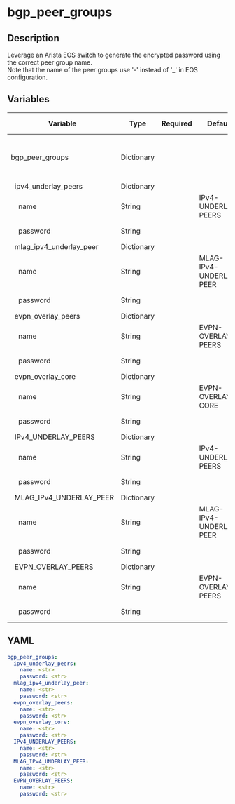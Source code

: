 # bgp_peer_groups

## Description

Leverage an Arista EOS switch to generate the encrypted password using the correct peer group name.<br>Note that the name of the peer groups use '-' instead of '_' in EOS configuration.<br>

## Variables

| Variable | Type | Required | Default | Value Restrictions | Description |
| -------- | ---- | -------- | ------- | ------------------ | ----------- |
| bgp_peer_groups | Dictionary |  |  |  | BGP peer group names and encrypted password |
| &nbsp;&nbsp;ipv4_underlay_peers | Dictionary |  |  |  |  |
| &nbsp;&nbsp;&nbsp;&nbsp;name | String |  | IPv4-UNDERLAY-PEERS |  |  |
| &nbsp;&nbsp;&nbsp;&nbsp;password | String |  |  |  | Encrypted Password |
| &nbsp;&nbsp;mlag_ipv4_underlay_peer | Dictionary |  |  |  |  |
| &nbsp;&nbsp;&nbsp;&nbsp;name | String |  | MLAG-IPv4-UNDERLAY-PEER |  |  |
| &nbsp;&nbsp;&nbsp;&nbsp;password | String |  |  |  | Encrypted Password |
| &nbsp;&nbsp;evpn_overlay_peers | Dictionary |  |  |  |  |
| &nbsp;&nbsp;&nbsp;&nbsp;name | String |  | EVPN-OVERLAY-PEERS |  |  |
| &nbsp;&nbsp;&nbsp;&nbsp;password | String |  |  |  | Encrypted Password |
| &nbsp;&nbsp;evpn_overlay_core | Dictionary |  |  |  |  |
| &nbsp;&nbsp;&nbsp;&nbsp;name | String |  | EVPN-OVERLAY-CORE |  |  |
| &nbsp;&nbsp;&nbsp;&nbsp;password | String |  |  |  | Encrypted Password |
| &nbsp;&nbsp;IPv4_UNDERLAY_PEERS | Dictionary |  |  |  |  |
| &nbsp;&nbsp;&nbsp;&nbsp;name | String |  | IPv4-UNDERLAY-PEERS |  |  |
| &nbsp;&nbsp;&nbsp;&nbsp;password | String |  |  |  | Encrypted Password |
| &nbsp;&nbsp;MLAG_IPv4_UNDERLAY_PEER | Dictionary |  |  |  |  |
| &nbsp;&nbsp;&nbsp;&nbsp;name | String |  | MLAG-IPv4-UNDERLAY-PEER |  |  |
| &nbsp;&nbsp;&nbsp;&nbsp;password | String |  |  |  | Encrypted Password |
| &nbsp;&nbsp;EVPN_OVERLAY_PEERS | Dictionary |  |  |  |  |
| &nbsp;&nbsp;&nbsp;&nbsp;name | String |  | EVPN-OVERLAY-PEERS |  |  |
| &nbsp;&nbsp;&nbsp;&nbsp;password | String |  |  |  | Encrypted Password |

## YAML

```yaml
bgp_peer_groups:
  ipv4_underlay_peers:
    name: <str>
    password: <str>
  mlag_ipv4_underlay_peer:
    name: <str>
    password: <str>
  evpn_overlay_peers:
    name: <str>
    password: <str>
  evpn_overlay_core:
    name: <str>
    password: <str>
  IPv4_UNDERLAY_PEERS:
    name: <str>
    password: <str>
  MLAG_IPv4_UNDERLAY_PEER:
    name: <str>
    password: <str>
  EVPN_OVERLAY_PEERS:
    name: <str>
    password: <str>
```